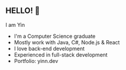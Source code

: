 ## HELLO! 🤠

I am Yin

- I'm a Computer Science graduate
- Mostly work with Java, C#, Node.js & React
- I love back-end development
- Experienced in full-stack development
- Portfolio: yinn.dev
